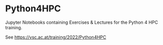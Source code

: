 # Python4HPC

Jupyter Notebooks containing Exercises & Lectures for the Python 4 HPC training.

See https://vsc.ac.at/training/2022/Python4HPC
